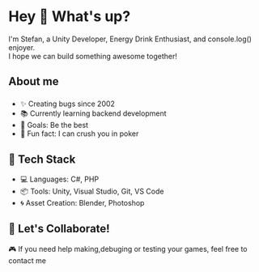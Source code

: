 <h1 align="left">Hey 👋 What's up?</h1>
<p align="left">I'm Stefan, a Unity Developer, Energy Drink Enthusiast, and console.log() enjoyer.<br> I hope we can build something awesome together!</p>
<h2 align="left">About me</h2>

###

<ul>
<li align="left">✨ Creating bugs since 2002</li>
<li align="left">📚 Currently learning backend development</li>
<li align="left">🎯 Goals: Be the best</li>
<li align="left">🎲 Fun fact: I can crush you in poker</li>
</ul>

###

<h2 align="left">🔧 Tech Stack</h2>
<ul>
<li align="left">💻 Languages: C#, PHP</li>
<li align="left">📦 Tools: Unity, Visual Studio, Git, VS Code</li>
<li align="left">🌀 Asset Creation: Blender, Photoshop</li>
</ul>

<h2 align="left">🤝 Let's Collaborate!</h2>
<p align="left">🎮 If you need help making,debuging or testing your games, feel free to contact me</p>
